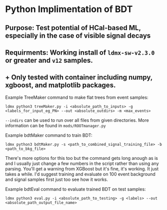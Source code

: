 # Python Implimentation of BDT

## Purpose: Test potential of HCal-based ML, especially in the case of visible signal decays
## Requirments: Working install of `ldmx-sw-v2.3.0` or greater and `v12` samples.
##       +     Only tested with container including numpy, xgboost, and matplotlib packages.

Example TreeMaker command to make flat trees from event samples:
```
ldmx python3 treeMaker.py -i <absolute_path_to_inputs> -g <labels_for_input_eg_PN> --out <absolute_outdirs> -m <max_events>
```
`--indirs` can be used to run over all files from given directories. More information can be found in `mods/ROOTmanager.py`

Example bdtMaker command to train BDT:
```
ldmx python3 bdtMaker.py -s <path_to_combined_signal_training_file> -b <path_to_bkg_file>
```
There's more options for this too but the command gets long anough as is and I usually just change a few numbers in the script rather than using any parsing. You'll get a warning from XGBoost but it's fine, it's working. It just takes a while. I'd suggest training and evaluate on 100 event background and signal samples first just too see how it works.

Example bdtEval command to evaluate trained BDT on test samples:
```
ldmx python3 eval.py -i <absolute_path_to_testing> -g <labels> --out <absolute_path_output_file_name>
```

